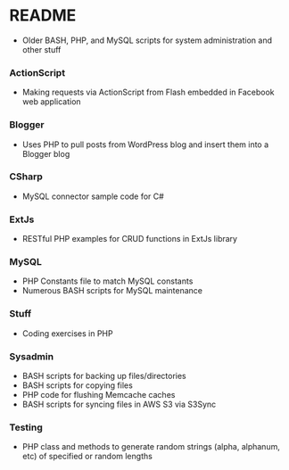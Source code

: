 # README # 
* Older BASH, PHP, and MySQL scripts for system administration and other stuff

### ActionScript ###
* Making requests via ActionScript from Flash embedded in Facebook web application

### Blogger ###
* Uses PHP to pull posts from WordPress blog and insert them into a Blogger blog

### CSharp ###
* MySQL connector sample code for C#

### ExtJs ###
* RESTful PHP examples for CRUD functions in ExtJs library

### MySQL ###
* PHP Constants file to match MySQL constants
* Numerous BASH scripts for MySQL maintenance

### Stuff ###
* Coding exercises in PHP

### Sysadmin ###
* BASH scripts for backing up files/directories
* BASH scripts for copying files
* PHP code for flushing Memcache caches
* BASH scripts for syncing files in AWS S3 via S3Sync

### Testing ###
* PHP class and methods to generate random strings (alpha, alphanum, etc) of specified or random lengths

